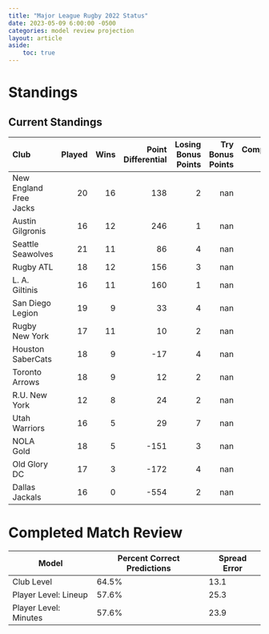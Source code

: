 ```yaml
---  
title: "Major League Rugby 2022 Status"  
date: 2023-05-09 6:00:00 -0500  
categories: model review projection  
layout: article  
aside:  
    toc: true  
---
```

# Standings

## Current Standings


| Club                   |   Played |   Wins |   Point Differential |   Losing Bonus Points |   Try Bonus Points |   Competition Points |
|:-----------------------|---------:|-------:|---------------------:|----------------------:|-------------------:|---------------------:|
| New England Free Jacks |       20 |     16 |                  138 |                     2 |                nan |                   66 |
| Austin Gilgronis       |       16 |     12 |                  246 |                     1 |                nan |                   57 |
| Seattle Seawolves      |       21 |     11 |                   86 |                     4 |                nan |                   54 |
| Rugby ATL              |       18 |     12 |                  156 |                     3 |                nan |                   53 |
| L. A. Giltinis         |       16 |     11 |                  160 |                     1 |                nan |                   51 |
| San Diego Legion       |       19 |      9 |                   33 |                     4 |                nan |                   47 |
| Rugby New York         |       17 |     11 |                   10 |                     2 |                nan |                   47 |
| Houston SaberCats      |       18 |      9 |                  -17 |                     4 |                nan |                   47 |
| Toronto Arrows         |       18 |      9 |                   12 |                     2 |                nan |                   39 |
| R.U. New York          |       12 |      8 |                   24 |                     2 |                nan |                   35 |
| Utah Warriors          |       16 |      5 |                   29 |                     7 |                nan |                   33 |
| NOLA Gold              |       18 |      5 |                 -151 |                     3 |                nan |                   24 |
| Old Glory DC           |       17 |      3 |                 -172 |                     4 |                nan |                   16 |
| Dallas Jackals         |       16 |      0 |                 -554 |                     2 |                nan |                    4 |



# Completed Match Review


| Model | Percent Correct Predictions | Spread Error |
| ------ | ------ | ------ |
| Club Level | 64.5% | 13.1 |
| Player Level: Lineup | 57.6% | 25.3 |
| Player Level: Minutes | 57.6% | 23.9 |

